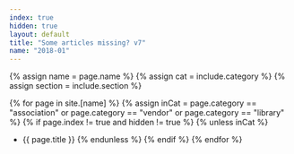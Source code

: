 ```yaml
---
index: true
hidden: true
layout: default
title: "Some articles missing? v7"
name: "2018-01"
---
```


{% assign name = page.name %}
{% assign cat = include.category %}
{% assign section  = include.section %}

{% for page in site.[name] %}
{% assign inCat = page.category == "association" or page.category == "vendor" or page.category == "library" %}
{% if page.index != true and hidden != true %}
{% unless inCat %}
* {{ page.title }}
{% endunless %}
{% endif %}
{% endfor %}
